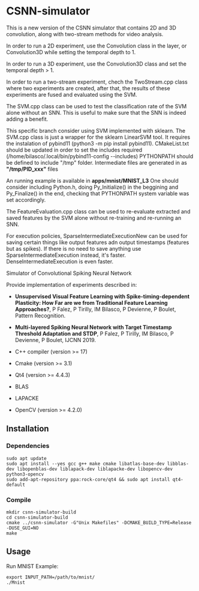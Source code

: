 # CSNN-simulator

This is a new version of the CSNN simulator that contains 2D and 3D convolution, along with two-stream methods for video analysis.

In order to run a 2D experiment, use the Convolution class in the layer, or Convolution3D while setting the temporal depth to 1.

In order to run a 3D experiment, use the Convolution3D class and set the temporal depth > 1.

In order to run a two-stream experiment, chech the TwoStream.cpp class where two experiments are created, after that, the results of these experiments are fused and evaluated using the SVM.

The SVM.cpp class can be used to test the classification rate of the SVM alone without an SNN. This is useful to make sure that the SNN is indeed adding a benefit.

This specific branch consider using SVM implemented with sklearn. The SVM.cpp class is just a wrapper for the sklearn LinearSVM tool.
It requires the instalation of pybind11 (python3 -m pip install pybind11).
CMakeList.txt should be updated in order to set the includes required (/home/bilasco/.local/bin/pybind11-config --includes)
PYTHONPATH should be defined to include "/tmp" folder. Intermediate files are generated in as **"/tmp/PID_xxx"** files

An running example is available in **apps/mnist/MNIST_L3**
One should consider including Python.h, doing Py_Initialize() in the beggining and Py_Finalize() in the end, checking that PYTHONPATH system variable was set accordingly.


The FeatureEvaluation.cpp class can be used to re-evaluate extracted and saved features by the SVM alone without re-training and re-running an SNN.

For execution policies, SparseIntermediateExecutionNew can be used for saving certain things like output features adn output timestamps (features but as spikes). If there is no need to save anything use SparseIntermediateExecution instead, it's faster. DenseIntermediateExecution is even faster.


Simulator of Convolutional Spiking Neural Network

Provide implementation of experiments described in:
* __Unsupervised Visual Feature Learning with Spike-timing-dependent Plasticity: How Far are we from Traditional Feature Learning Approaches?__, P Falez, P Tirilly, IM Bilasco, P Devienne, P Boulet, Pattern Recognition.
* __Multi-layered Spiking Neural Network with Target Timestamp Threshold Adaptation and STDP__, P Falez, P Tirilly, IM Bilasco, P Devienne, P Boulet, IJCNN 2019.

* C++ compiler (version >= 17)
* Cmake (version >= 3.1)
* Qt4 (version >= 4.4.3)
* BLAS
* LAPACKE
* OpenCV (version >= 4.2.0)

## Installation

### Dependencies
```
sudo apt update
sudo apt install --yes gcc g++ make cmake libatlas-base-dev libblas-dev libopenblas-dev liblapack-dev liblapacke-dev libopencv-dev python3-opencv
sudo add-apt-repository ppa:rock-core/qt4 && sudo apt install qt4-default
```
### Compile
```
mkdir csnn-simulator-build
cd csnn-simulator-build
cmake ../csnn-simulator -G"Unix Makefiles" -DCMAKE_BUILD_TYPE=Release -DUSE_GUI=NO
make
```

## Usage
Run MNIST Example:
```
export INPUT_PATH=/path/to/mnist/
./Mnist

